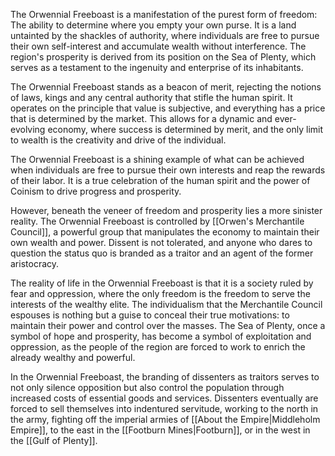 The Orwennial Freeboast is a manifestation of the purest form of freedom: The ability to determine where you empty your own purse. It is a land untainted by the shackles of authority, where individuals are free to pursue their own self-interest and accumulate wealth without interference. The region's prosperity is derived from its position on the Sea of Plenty, which serves as a testament to the ingenuity and enterprise of its inhabitants.

The Orwennial Freeboast stands as a beacon of merit, rejecting the notions of laws, kings and any central authority that stifle the human spirit. It operates on the principle that value is subjective, and everything has a price that is determined by the market. This allows for a dynamic and ever-evolving economy, where success is determined by merit, and the only limit to wealth is the creativity and drive of the individual.

The Orwennial Freeboast is a shining example of what can be achieved when individuals are free to pursue their own interests and reap the rewards of their labor. It is a true celebration of the human spirit and the power of Coinism to drive progress and prosperity.

However, beneath the veneer of freedom and prosperity lies a more sinister reality. The Orwennial Freeboast is controlled by [[Orwen's Merchantile Council]], a powerful group that manipulates the economy to maintain their own wealth and power. Dissent is not tolerated, and anyone who dares to question the status quo is branded as a traitor and an agent of the former aristocracy.

The reality of life in the Orwennial Freeboast is that it is a society ruled by fear and oppression, where the only freedom is the freedom to serve the interests of the wealthy elite. The individualism that the Merchantile Council espouses is nothing but a guise to conceal their true motivations: to maintain their power and control over the masses. The Sea of Plenty, once a symbol of hope and prosperity, has become a symbol of exploitation and oppression, as the people of the region are forced to work to enrich the already wealthy and powerful.

In the Orwennial Freeboast, the branding of dissenters as traitors serves to not only silence opposition but also control the population through increased costs of essential goods and services. Dissenters eventually are forced to sell themselves into indentured servitude, working to the north in the army, fighting off the imperial armies of [[About the Empire|Middleholm Empire]], to the east in the [[Footburn Mines|Footburn]], or in the west in the [[Gulf of Plenty]].